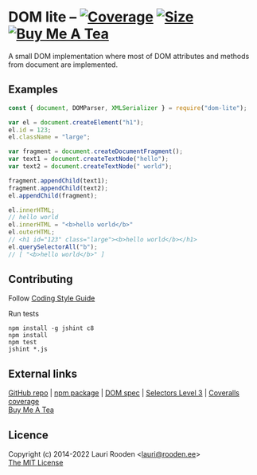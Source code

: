 
[1]: https://badgen.net/coveralls/c/github/litejs/dom-lite
[2]: https://coveralls.io/r/litejs/dom-lite
[3]: https://badgen.net/packagephobia/install/dom-lite
[4]: https://packagephobia.now.sh/result?p=dom-lite
[5]: https://badgen.net/badge/icon/Buy%20Me%20A%20Tea/orange?icon=kofi&label
[6]: https://www.buymeacoffee.com/lauriro


DOM lite &ndash; [![Coverage][1]][2] [![Size][3]][4] [![Buy Me A Tea][5]][6]
========

A small DOM implementation
where most of DOM attributes and methods from document are implemented.


Examples
--------

```javascript
const { document, DOMParser, XMLSerializer } = require("dom-lite");

var el = document.createElement("h1");
el.id = 123;
el.className = "large";

var fragment = document.createDocumentFragment();
var text1 = document.createTextNode("hello");
var text2 = document.createTextNode(" world");

fragment.appendChild(text1);
fragment.appendChild(text2);
el.appendChild(fragment);

el.innerHTML;
// hello world
el.innerHTML = "<b>hello world</b>"
el.outerHTML;
// <h1 id="123" class="large"><b>hello world</b></h1>
el.querySelectorAll("b");
// [ "<b>hello world</b>" ]
```

## Contributing

Follow [Coding Style Guide](https://github.com/litejs/litejs/wiki/Style-Guide)

Run tests

```
npm install -g jshint c8
npm install
npm test
jshint *.js
```


## External links

[GitHub repo](https://github.com/litejs/dom-lite) |
[npm package](https://npmjs.org/package/dom-lite) |
[DOM spec](https://dom.spec.whatwg.org/) |
[Selectors Level 3](http://www.w3.org/TR/selectors/) |
[Coveralls coverage][2]  
[Buy Me A Tea][6]


## Licence

Copyright (c) 2014-2022 Lauri Rooden &lt;lauri@rooden.ee&gt;  
[The MIT License](http://lauri.rooden.ee/mit-license.txt)


